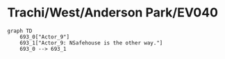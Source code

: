 # Trachi/West/Anderson Park/EV040


```mermaid
graph TD
    693_0["Actor_9"]
    693_1["Actor_9: NSafehouse is the other way."]
    693_0 --> 693_1
```